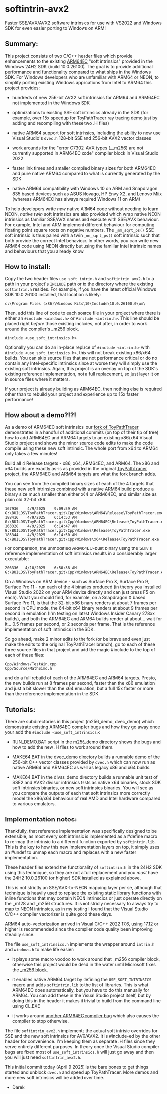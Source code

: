 # softintrin-avx2
Faster SSE/AVX/AVX2 software intrinsics for use with VS2022 and Windows SDK for even easier porting to Windows on ARM!

## Summary:

This project consists of two C/C++ header files which provide enhancements to the existing [ARM64EC](http://www.emulators.com/docs/abc_arm64ec_explained.htm) "soft intrinsics" provided in the Windows 24H2 SDK (build 10.0.26100).  The goal is to provide additional performance and functionality compared to what ships in the Windows SDK.  For Windows developers who are unfamiliar with ARM64 or NEON, to simplify porting existing Windows applications from Intel to ARM64 this project provides:

- hundreds of new 256-bit AVX2 soft intrinsics for ARM64 and ARM64EC not implemented in the Windows SDK

- optimizations to existing SSE soft intrinsics already in the SDK (for example, over 15x speedup for ToyPathTracer ray tracing demo just by adding and recompiling with these two .H files)

- native ARM64 support for soft intrinsics, including the ability to now use Visual Studio's `dvec.h` 128-bit SSE and 256-bit AVX2 vector classes

- work arounds for the "error C7302: AVX types (__m256) are not currently supported in ARM64EC code" compiler block in Visual Studio 2022

- faster link times and smaller compiled binary sizes for both ARM64EC and pure native ARM64 compared to what is currently generated by the SDK

- native ARM64 compatibility with Windows 10 on ARM and Snapdragon 835 based devices such as ASUS Novago, HP Envy X2, and Lenovo Miix (whereas ARM64EC has always required Windows 11 on ARM)

To help developers write *new* native ARM64 code without needing to learn NEON, *native twin* soft intrinsics are also provided which wrap native NEON intrinsics as familiar SSE/AVX names and execute with SSE/AVX behaviour.  For example, Intel and ARM implement different behaviour for computing floating point square roots on negative numbers.  The `_mm_sqrt_ps()` SSE soft intrinsic is thus paired with a twin `_nn_sqrt_ps()` soft intrinsic such that both provide the correct Intel behaviour.  In other words, you can write new ARM64 code using NEON directly but using the familiar Intel intrinsic names and behaviours that you already know.


## How to install:

Copy the two header files `use_soft_intrin.h` and `softintrin_avx2.h` to a path in your project's `INCLUDE` path or to the directory where the existing `softintrin.h` resides.  For example, if you have the latest official Windows SDK 10.0.26100 installed, that location is likely:

    c:\Program Files (x86)\Windows Kits\10\Include\10.0.26100.0\um\

Then, add this line of code to each source file in your project where there is either an `#include <windows.h>` or `#include <intrin.h>`.  This line should be placed right _before_ those existing includes, not after, in order to work around the compiler's _m256 block.

    #include <use_soft_intrinsics.h>

Optionally you can do an in-place replace of `#include <intrin.h>` with `#include <use_soft_intrinsics.h>`, this will not break existing x86/x64 builds.  You can skip source files that are not performance critical or do no contain any Intel-specific intrinsics since at worse they will simply use the existing soft intrinsics.  Again, this project is an overlay on top of the SDK's existing reference implementation, not a full replacement, so just layer it on in source files where it matters.

If your project is already building as ARM64EC, then nothing else is required other than to rebuild your project and experience up to 15x faster performance!


## How about a demo?!?!

As a demo of ARM64EC soft intrinsics, our [fork of ToyPathTracer](https://github.com/softmac/ToyPathTracer) demonstrates in a handful of additional commits (on top of their tip of tree) how to add ARM64EC and ARM64 targets to an existing x86/x64 Visual Studio project and shows the minor source code edits to make the code compile using these new soft intrinsic.  The whole port from x64 to ARM64 only takes a few minutes!

Build all 4 Release targets - x86, x64, ARM64EC, and ARM64.  The x86 and x64 builds are exactly as-is as provided in the original [ToyPathTracer](https://github.com/aras-p/ToyPathTracer) project, the ARM64EC and ARM64 targets are what the fork branch adds.

You can see from the compiled binary sizes of each of the 4 targets that these new soft intrinsics combined with a native ARM64 build produce a binary size much smaller than either x64 or ARM64EC, and similar size as plain old 32-bit x86:

    167936    4/9/2025    9:09:59 AM  G:\BUILDS\ToyPathTracer.git\Cpp\Windows\ARM64\Release\ToyPathTracer.exe
    188416    4/9/2025    6:14:53 AM  G:\BUILDS\ToyPathTracer.git\Cpp\Windows\ARM64EC\Release\ToyPathTracer.exe
    163328    4/9/2025    6:14:47 AM  G:\BUILDS\ToyPathTracer.git\Cpp\Windows\Release\ToyPathTracer.exe
    185344    4/9/2025    6:14:50 AM  G:\BUILDS\ToyPathTracer.git\Cpp\Windows\x64\Release\ToyPathTracer.exe

For comparison, the unmodified ARM64EC-built binary using the SDK's reference implementation of soft intrinsics results in a considerably larger executable:

    206336   4/10/2025    6:50:38 AM  G:\BUILDS\ToyPathTracer.git\Cpp\Windows\ARM64EC\Release\ToyPathTracer.exe

On a Windows on ARM device - such as Surface Pro X, Surface Pro 9, Surface Pro 11 - run each of the 4 binaries produced (in theory you installed Visual Studio 2022 on your ARM device directly and can just press F5 on each).  What you should find, for example, on a Snapdragon X based Surface Pro 11, is that the 32-bit x86 binary renders at about 7 frames per second in CPU mode, the 64-bit x64 binary renders at about 9 frames per second in emulation (I'm testing on latest Windows Insider Canary 278xx builds), and both the ARM64EC and ARM64 builds render at about... wait for it... 0.5 frames per second, or 2 seconds per frame.  That is the reference implementation of soft intrinsics in the SDK.

So go ahead, make 2 minor edits to the fork (or be brave and even just make the edits to the original ToyPathTracer branch), go to each of these three source files in that project and add the magic #include to the top of each of these files:

    Cpp/Windows/TestWin.cpp
    Cpp/Source/MathSimd.h

and do a full rebuild of each of the ARM64EC and ARM64 targets.  Presto, the new builds run at 8 frames per second, faster than the x86 emulation and just a bit slower than the x64 emulation, but a full 15x faster or more than the reference implementation in the SDK.


## Tutorials:

There are subdirectories in this project (m256_demo, dvec_demo) which demonstrate existing ARM64EC compiler bugs and how they go away once your add the `#include <use_soft_intrinsics>`:

  - RUN_DEMO.BAT script in the m256_demo directory shows the bugs and how to add the new .H files to work around them.

  - MAKE64.BAT in the dvec_demo directory builds a runnable demo of the 256-bit C++ vector classes provided by `dvec.h` which can now run as native ARM64 and ARM64EC as well as legacy x86 and x64 builds.

  - MAKE64.BAT in the divss_demo directory builds a runnable unit test of SSE2 and AVX2 divisor intrinsics tests as native x64 binaries, stock SDK soft intrinsics binaries, or new soft intrinsics binaries.  You will see as you compare the outputs of each that soft intrinsics more correctly model the x86/x64 behaviour of real AMD and Intel hardware compared to various emulators.


## Implementation notes:

Thankfully, that reference implementation was specifically designed to be extensible, as most every soft intrinsic is implemented as a #define macro to re-map the intrinsic to a different function exported by `softintrin.lib`.  This is the key to how this new implementation layers on top, it simply uses an #undef to unmap each macro and replaces with a new faster implementation.

These header files extend the functionality of `softintrin.h` in the 24H2 SDK using this technique, so they are not a full replacement and you *must* have the 24H2 10.0.26100 (or higher) SDK installed as explained above.

This is not strictly an SSE/AVX-to-NEON mapping layer per se, although that technique is heavily used to replace the existing static library functions with inline functions that may contain NEON intrinscics or just operate directly on the _m128 and _m256 structures.  It is not stricly necessary to always try to map to NEON intrinsics, as in my testing I found that the Visual Studio C/C++ compiler vectorizer is quite good these days.

ARM64 auto-vectorization arrived in Visual C/C++ 2022 17.6, using 17.12 or higher is recommended since the compiler code quality been improving steadily since.

The file `use_soft_intrinsics.h` implements the wrapper around `intrin.h` and `windows.h` to make life easier:

  - it plays some macro voodoo to work around that _m256 compiler block, otherwise this project would be dead in the water until Microsoft fixes the [_m256 block](https://developercommunity.visualstudio.com/t/Arm64EC-Code-fails-to-compile/10838593).

  - it enables native ARM64 target by defining the `USE_SOFT_INTRINSICS` macro and adds `softintrin.lib` to the list of libraries.  This is what ARM64EC does automatically, but you have to do this manually for ARM64.  You can add these in the Visual Studio project itself, but by doing this in the header it makes it trivial to build from the command line using CL.EXE

  - it works around [another ARM64EC compiler bug](https://developercommunity.visualstudio.com/t/VC-176-preview-1-x86-compiler-bad-cod/10291481) which also causes the compiler to stop otherwise.

The file `softintrin_avx2.h` implements the actual soft intrisic overrides for SSE and the new soft intrinsics for AVX/AVX2.  It is #include-ed by the other header for convenience.  I'm keeping them as separate .H files since they serve entirely different purposes.  In theory once the Visual Studio compiler bugs are fixed most of `use_soft_intrinsics.h` will just go away and then you will just need `softintrin_avx2.h`.

This initial commit today (April 9 2025) is the bare bones to get things started and unblock `dvec.h` and speed up ToyPathTracer.  More demos and more new soft intrinsics will be added over time.

- Darek

